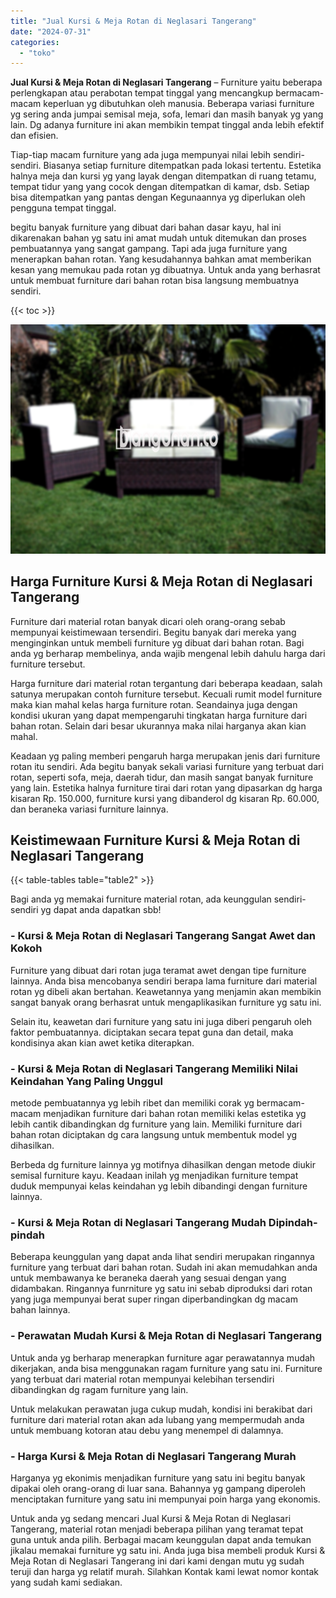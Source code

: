 ```yaml
---
title: "Jual Kursi & Meja Rotan di Neglasari Tangerang"
date: "2024-07-31"
categories: 
  - "toko"
---
```


**Jual Kursi & Meja Rotan di Neglasari Tangerang** – Furniture yaitu beberapa perlengkapan atau perabotan tempat tinggal yang mencangkup bermacam-macam keperluan yg dibutuhkan oleh manusia. Beberapa variasi furniture yg sering anda jumpai semisal meja, sofa, lemari dan masih banyak yg yang lain. Dg adanya furniture ini akan membikin tempat tinggal anda lebih efektif dan efisien.

Tiap-tiap macam furniture yang ada juga mempunyai nilai lebih sendiri-sendiri. Biasanya setiap furniture ditempatkan pada lokasi tertentu. Estetika halnya meja dan kursi yg yang layak dengan ditempatkan di ruang tetamu, tempat tidur yang yang cocok dengan ditempatkan di kamar, dsb. Setiap bisa ditempatkan yang pantas dengan Kegunaannya yg diperlukan oleh pengguna tempat tinggal.

begitu banyak furniture yang dibuat dari bahan dasar kayu, hal ini dikarenakan bahan yg satu ini amat mudah untuk ditemukan dan proses pembuatannya yang sangat gampang. Tapi ada juga furniture yang menerapkan bahan rotan. Yang kesudahannya bahkan amat memberikan kesan yang memukau pada rotan yg dibuatnya. Untuk anda yang berhasrat untuk membuat furniture dari bahan rotan bisa langsung membuatnya sendiri.

{{< toc >}}

![Jual Kursi & Meja Rotan di Neglasari Tangerang](/images/kursi-meja-rotan-murah49.png)

## Harga Furniture Kursi & Meja Rotan di Neglasari Tangerang

Furniture dari material rotan banyak dicari oleh orang-orang sebab mempunyai keistimewaan tersendiri. Begitu banyak dari mereka yang menginginkan untuk membeli furniture yg dibuat dari bahan rotan. Bagi anda yg berharap membelinya, anda wajib mengenal lebih dahulu harga dari furniture tersebut.

Harga furniture dari material rotan tergantung dari beberapa keadaan, salah satunya merupakan contoh furniture tersebut. Kecuali rumit model furniture maka kian mahal kelas harga furniture rotan. Seandainya juga dengan kondisi ukuran yang dapat mempengaruhi tingkatan harga furniture dari bahan rotan. Selain dari besar ukurannya maka nilai harganya akan kian mahal.

Keadaan yg paling memberi pengaruh harga merupakan jenis dari furniture rotan itu sendiri. Ada begitu banyak sekali variasi furniture yang terbuat dari rotan, seperti sofa, meja, daerah tidur, dan masih sangat banyak furniture yang lain. Estetika halnya furniture tirai dari rotan yang dipasarkan dg harga kisaran Rp. 150.000, furniture kursi yang dibanderol dg kisaran Rp. 60.000, dan beraneka variasi furniture lainnya.

## Keistimewaan Furniture Kursi & Meja Rotan di Neglasari Tangerang

{{< table-tables table="table2" >}}

Bagi anda yg memakai furniture material rotan, ada keunggulan sendiri-sendiri yg dapat anda dapatkan sbb!

### \- Kursi & Meja Rotan di Neglasari Tangerang Sangat Awet dan Kokoh

Furniture yang dibuat dari rotan juga teramat awet dengan tipe furniture lainnya. Anda bisa mencobanya sendiri berapa lama furniture dari material rotan yg dibeli akan bertahan. Keawetannya yang menjamin akan membikin sangat banyak orang berhasrat untuk mengaplikasikan furniture yg satu ini.

Selain itu, keawetan dari furniture yang satu ini juga diberi pengaruh oleh faktor pembuatannya. diciptakan secara tepat guna dan detail, maka kondisinya akan kian awet ketika diterapkan.

### \- Kursi & Meja Rotan di Neglasari Tangerang Memiliki Nilai Keindahan Yang Paling Unggul

metode pembuatannya yg lebih ribet dan memiliki corak yg bermacam-macam menjadikan furniture dari bahan rotan memiliki kelas estetika yg lebih cantik dibandingkan dg furniture yang lain. Memiliki furniture dari bahan rotan diciptakan dg cara langsung untuk membentuk model yg dihasilkan.

Berbeda dg furniture lainnya yg motifnya dihasilkan dengan metode diukir semisal furniture kayu. Keadaan inilah yg menjadikan furniture tempat duduk mempunyai kelas keindahan yg lebih dibandingi dengan furniture lainnya.

### \- Kursi & Meja Rotan di Neglasari Tangerang Mudah Dipindah-pindah

Beberapa keunggulan yang dapat anda lihat sendiri merupakan ringannya furniture yang terbuat dari bahan rotan. Sudah ini akan memudahkan anda untuk membawanya ke beraneka daerah yang sesuai dengan yang didambakan. Ringannya funrniture yg satu ini sebab diproduksi dari rotan yang juga mempunyai berat super ringan diperbandingkan dg macam bahan lainnya.

### \- Perawatan Mudah Kursi & Meja Rotan di Neglasari Tangerang

Untuk anda yg berharap menerapkan furniture agar perawatannya mudah dikerjakan, anda bisa menggunakan ragam furniture yang satu ini. Furniture yang terbuat dari material rotan mempunyai kelebihan tersendiri dibandingkan dg ragam furniture yang lain.

Untuk melakukan perawatan juga cukup mudah, kondisi ini berakibat dari furniture dari material rotan akan ada lubang yang mempermudah anda untuk membuang kotoran atau debu yang menempel di dalamnya.

### \- Harga Kursi & Meja Rotan di Neglasari Tangerang Murah

Harganya yg ekonimis menjadikan furniture yang satu ini begitu banyak dipakai oleh orang-orang di luar sana. Bahannya yg gampang diperoleh menciptakan furniture yang satu ini mempunyai poin harga yang ekonomis.

Untuk anda yg sedang mencari Jual Kursi & Meja Rotan di Neglasari Tangerang, material rotan menjadi beberapa pilihan yang teramat tepat guna untuk anda pilih. Berbagai macam keunggulan dapat anda temukan jikalau memakai furniture yg satu ini. Anda juga bisa membeli produk Kursi & Meja Rotan di Neglasari Tangerang ini dari kami dengan mutu yg sudah teruji dan harga yg relatif murah. Silahkan Kontak kami lewat nomor kontak yang sudah kami sediakan.
